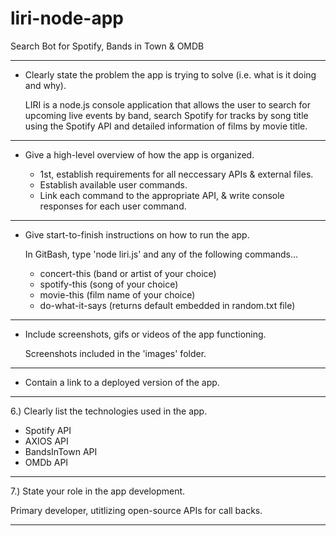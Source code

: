 # liri-node-app
Search Bot for Spotify, Bands in Town & OMDB

----------------------------------------------------------------------------------------------------------------------------------------

* Clearly state the problem the app is trying to solve (i.e. what is it doing and why).

  LIRI is a node.js console application that allows the user to search for upcoming live events by band, search Spotify for tracks by     song title using the Spotify API and detailed information of films by movie title.

----------------------------------------------------------------------------------------------------------------------------------------

* Give a high-level overview of how the app is organized.

  - 1st, establish requirements for all neccessary APIs & external files.
  - Establish available user commands.
  - Link each command to the appropriate API, & write console responses for each user command.
   
 ---------------------------------------------------------------------------------------------------------------------------------------
 
* Give start-to-finish instructions on how to run the app.

  In GitBash, type 'node liri.js' and any of the following commands...
  
    - concert-this (band or artist of your choice)
    - spotify-this (song of your choice)
    - movie-this (film name of your choice)
    - do-what-it-says (returns default embedded in random.txt file)

----------------------------------------------------------------------------------------------------------------------------------------

* Include screenshots, gifs or videos of the app functioning.

  Screenshots included in the 'images' folder.

----------------------------------------------------------------------------------------------------------------------------------------

* Contain a link to a deployed version of the app.

  

----------------------------------------------------------------------------------------------------------------------------------------

6.) Clearly list the technologies used in the app.

  - Spotify API
  - AXIOS API
  - BandsInTown API
  - OMDb API
  
----------------------------------------------------------------------------------------------------------------------------------------

7.) State your role in the app development.

  Primary developer, utitlizing open-source APIs for call backs.

----------------------------------------------------------------------------------------------------------------------------------------
